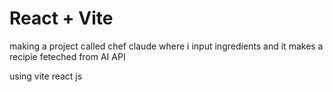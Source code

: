 # React + Vite
making a project called chef claude where i input ingredients and it makes a recipie feteched from AI API

using vite react js
